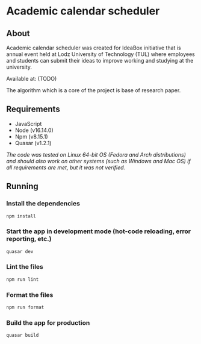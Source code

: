 # Academic calendar scheduler

## About

Academic calendar scheduler was created for IdeaBox initiative that is 
annual event held at Lodz University of Technology (TUL) 
where employees and students can submit their ideas to improve 
working and studying at the university.

Available at: (TODO)

The algorithm which is a core of the project is base of research paper.


## Requirements

* JavaScript
* Node (v16.14.0)
* Npm (v8.15.1)
* Quasar (v1.2.1)

_The code was tested on Linux 64-bit OS (Fedora and Arch distributions) and should also work on other systems (such as Windows and Mac OS) if all requirements are met, but it was not verified._


## Running

### Install the dependencies

```bash
npm install
```

### Start the app in development mode (hot-code reloading, error reporting, etc.)

```bash
quasar dev
```

### Lint the files

```bash
npm run lint
```

### Format the files

```bash
npm run format
```

### Build the app for production

```bash
quasar build
```
